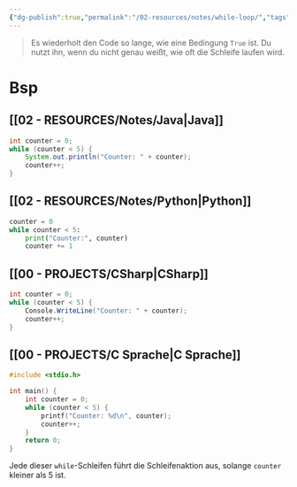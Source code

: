 ```yaml
---
{"dg-publish":true,"permalink":"/02-resources/notes/while-loop/","tags":["code"],"updated":"2024-10-30T09:09:54.548+01:00"}
---
```


>Es wiederholt den Code so lange, wie eine Bedingung `True` ist. 
>Du nutzt ihn, wenn du nicht genau weißt, wie oft die Schleife laufen wird.

# Bsp
## [[02 - RESOURCES/Notes/Java\|Java]]
```java
int counter = 0;
while (counter < 5) {
    System.out.println("Counter: " + counter);
    counter++;
}
```

## [[02 - RESOURCES/Notes/Python\|Python]]
```python
counter = 0
while counter < 5:
    print("Counter:", counter)
    counter += 1
```

## [[00 - PROJECTS/CSharp\|CSharp]]
```csharp
int counter = 0;
while (counter < 5) {
    Console.WriteLine("Counter: " + counter);
    counter++;
}
```

## [[00 - PROJECTS/C Sprache\|C Sprache]]
```c
#include <stdio.h>

int main() {
    int counter = 0;
    while (counter < 5) {
        printf("Counter: %d\n", counter);
        counter++;
    }
    return 0;
}
```

Jede dieser `while`-Schleifen führt die Schleifenaktion aus, solange `counter` kleiner als 5 ist.